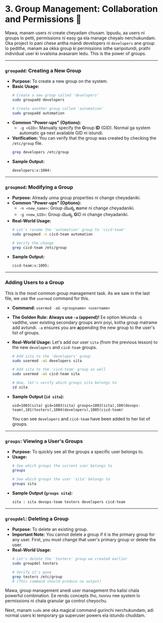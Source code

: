# 3. Group Management: Collaboration and Permissions 🤝

Mawa, manam users ni create cheyadam chusam. Ippudu, aa users ni groups lo petti, permissions ni easy ga ela manage cheyalo nerchukundam. Oka project lo pani chese antha mandi developers ni `developers` ane group lo pedithe, manam aa okka group ki permissions isthe saripotundi, prathi individual user ki ivvalsina avasaram ledu. This is the power of groups.

---

### **`groupadd`**: Creating a New Group

*   **Purpose:** To create a new group on the system.
*   **Basic Usage:**
    ```bash
    # Create a new group called 'developers'
    sudo groupadd developers

    # Create another group called 'automation'
    sudo groupadd automation
    ```
*   **Common "Power-ups" (Options):**
    *   `-g <GID>`: Manually specify the **G**roup **ID** (GID). Normal ga system automatic ga next available GID ni istundi.
*   **Verification:** You can verify that the group was created by checking the `/etc/group` file.
    ```bash
    grep developers /etc/group
    ```
*   **Sample Output:**
    ```text
    developers:x:1004:
    ```

---

### **`groupmod`**: Modifying a Group

*   **Purpose:** Already unna group properties ni change cheyadaniki.
*   **Common "Power-ups" (Options):**
    *   `-n <new_name>`: Group యొక్క **n**ame ni change cheyadaniki.
    *   `-g <new_GID>`: Group యొక్క **G**ID ni change cheyadaniki.
*   **Real-World Usage:**
    ```bash
    # Let's rename the 'automation' group to 'cicd-team'
    sudo groupmod -n cicd-team automation

    # Verify the change
    grep cicd-team /etc/group
    ```
*   **Sample Output:**
    ```text
    cicd-team:x:1005:
    ```

---

### **Adding Users to a Group**

This is the most common group management task. As we saw in the last file, we use the `usermod` command for this.

*   **Command:** `usermod -aG <groupname> <username>`
*   **The Golden Rule:** **Always use `-a` (append)!** Ee option lekunda `-G` vadithe, user existing secondary groups anni poyi, kotha group matrame add avtundi. `-a` ensures you are **a**ppending the new group to the user's list of groups.
*   **Real-World Usage:**
    Let's add our user `sita` (from the previous lesson) to the new `developers` and `cicd-team` groups.

    ```bash
    # Add sita to the 'developers' group
    sudo usermod -aG developers sita

    # Add sita to the 'cicd-team' group as well
    sudo usermod -aG cicd-team sita

    # Now, let's verify which groups sita belongs to
    id sita
    ```
*   **Sample Output (`id sita`):**
    ```text
    uid=1003(sita) gid=1003(sita) groups=1003(sita),100(devops-team),101(testers),1004(developers),1005(cicd-team)
    ```
    You can see `developers` and `cicd-team` have been added to her list of groups.

---

### **`groups`**: Viewing a User's Groups

*   **Purpose:** To quickly see all the groups a specific user belongs to.
*   **Usage:**
    ```bash
    # See which groups the current user belongs to
    groups

    # See which groups the user 'sita' belongs to
    groups sita
    ```
*   **Sample Output (`groups sita`):**
    ```text
    sita : sita devops-team testers developers cicd-team
    ```

---

### **`groupdel`**: Deleting a Group

*   **Purpose:** To delete an existing group.
*   **Important Note:** You cannot delete a group if it is the primary group for any user. First, you must change that user's primary group or delete the user.
*   **Real-World Usage:**
    ```bash
    # Let's delete the 'testers' group we created earlier
    sudo groupdel testers

    # Verify it's gone
    grep testers /etc/group
    # (This command should produce no output)
    ```

Mawa, group management anedi user management tho kalisi chala powerful combination. Ee rendu concepts tho, nuvvu nee system lo permissions ni chala granular ga control cheyochu.

Next, manam `sudo` ane oka magical command gurinchi nerchukundam, adi normal users ki temporary ga superuser powers ela istundo chuddam.
